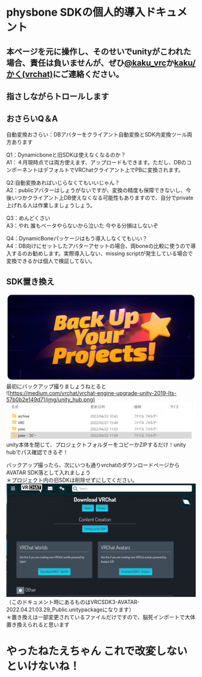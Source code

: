 # physbone SDKの個人的導入ドキュメント

## 本ページを元に操作し、そのせいでunityがこわれた場合、責任は負いませんが、ぜひ[@kaku_vrc](https://twitter.com/kaku_vrc)か[kaku/かく(vrchat)](https://vrchat.com/home/user/usr_509b0b5d-cd03-4463-9320-b6e87e66d4ac)にご連絡ください。   
## 指さしながらトロールします

## おさらいQ＆A
自動変換おさらい：DBアバターをクライアント自動変換とSDK内変換ツール両方あります

Q1：Dynamicboneと旧SDKは使えなくなるのか？  
A1：４月現時点では両方使えます、アップロードもできます。ただし、DBのコンポーネントはデフォルトでVRChatクライアント上でPBに変換されます。  
  
Q2:自動変換あればいじらなくてもいいじゃん？  
A2：publicアバターはしょうがないですが、変換の精度も保障できないし、今後いつかクライアント上DB使えなくなる可能性もありますので、自分でprivate上げれる人は作業しましょうしょう。

Q3：めんどくさい  
A3：やれ 誰もベータやらないから泣いた 今やる分損はしないぞ

Q4：DynamicBoneパッケージはもう導入しなくてもいい？  
A4：DB向けにセットしたアバターアセットの場合、両boneの比較に使うので導入するのお勧めします。実際導入しない、missing scriptが発生している場合で変換できるかは個人で検証してない。

## SDK置き換え
![backupyourproject](img/1_lVUIBB_xouqRwhgnBU0ZVw.png)
最初にバックアップ撮りましょうねとると  
![https://medium.com/vrchat/vrchat-engine-upgrade-unity-2019-lts-57b0b2e149d7](img/unity_hub.png)
![project_folder](img/unity_project.png)  
unity本体を閉じて、プロジェクトフォルダーをコピーかZIPするだけ！unity hubでパス確認できるぞ！  

バックアップ撮ったら、次にいつも通りvrchatのダウンロードページからAVATAR SDK落として入れましょう  
＊プロジェクト内の旧SDKは削除せずにしてください。  
![](img/sdk_download.png)
（このドキュメント時にあるものはVRCSDK3-AVATAR-2022.04.21.03.29_Public.unitypackageになります）  
＊置き換えは一部変更されているファイルだけですので、脳死インポートで大体置き換えられると思います

# やったねたえちゃん これで改変しないといけないね！

